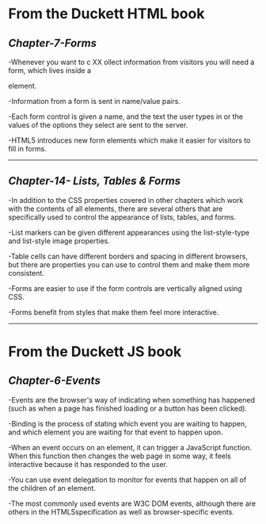 # **From the Duckett HTML book**

## *Chapter-7-Forms*

-Whenever you want to c XX ollect information from
 visitors you will need a form, which lives inside a
 <form> element.

-Information from a form is sent in name/value pairs.

-Each form control is given a name, and the text the
 user types in or the values of the options they select
 are sent to the server.

-HTML5 introduces new form elements which make it
 easier for visitors to fill in forms.

____________________________________________________________________________________________
## *Chapter-14- Lists, Tables & Forms*

-In addition to the CSS properties covered in other
 chapters which work with the contents of all elements,
 there are several others that are specifically used to
 control the appearance of lists, tables, and forms.

-List markers can be given different appearances
 using the list-style-type and list-style image
 properties.

-Table cells can have different borders and spacing in
 different browsers, but there are properties you can
 use to control them and make them more consistent.

-Forms are easier to use if the form controls are
 vertically aligned using CSS.

-Forms benefit from styles that make them feel more
 interactive.


________________________________________________________________________________________________________

# **From the Duckett JS book**


## *Chapter-6-Events*

-Events are the browser's way of indicating when
 something has happened (such as when a page has
 finished loading or a button has been clicked).

-Binding is the process of stating which event you are
 waiting to happen, and which element you are waiting
 for that event to happen upon.

-When an event occurs on an element, it can trigger a
 JavaScript function. When this function then changes
 the web page in some way, it feels interactive because
 it has responded to the user.

-You can use event delegation to monitor for events
 that happen on all of the children of an element.

-The most commonly used events are W3C DOM events, although 
 there are others in the HTMLSspecification as well as browser-specific events.